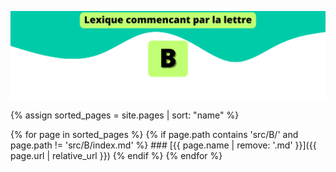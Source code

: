 ![B](../../assets/letters/B.png)


{% assign sorted_pages = site.pages | sort: "name" %}

{% for page in sorted_pages %}
  {% if page.path contains 'src/B/' and page.path != 'src/B/index.md' %}
    ### [{{ page.name | remove: '.md' }}]({{ page.url | relative_url }})
  {% endif %}
{% endfor %}

